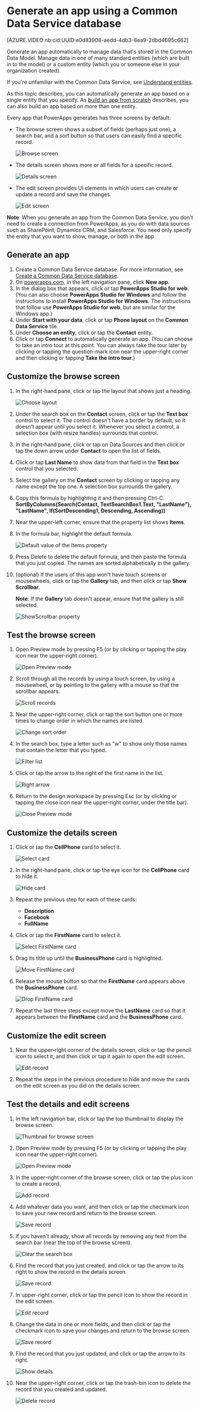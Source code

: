 <properties
	pageTitle="Generate an app using a Common Data Service database | Common Data Service"
	description="Generate an app to add, update, and delete records"
	services="powerapps"
	documentationCenter="na"
	authors="robinarh"
	manager="robinarh"
	editor=""
	tags=""/>

<tags
   ms.service="powerapps"
   ms.devlang="na"
   ms.topic="article"
   ms.tgt_pltfrm="na"
   ms.workload="na"
   ms.date="10/18/2016"
   ms.author="robinarh"/>

# Generate an app using a Common Data Service database #

[AZURE.VIDEO nb:cid:UUID:e0d83908-aedd-4db3-8ea9-2dbd4695c662]

Generate an app automatically to manage data that's stored in the Common Data Model. Manage data in one of many standard entities (which are built in to the model) or a custom entity (which you or someone else in your organization created).

If you're unfamiliar with the Common Data Service, see [Understand entities](data-platform-intro.md).

As this topic describes, you can automatically generate an app based on a single entity that you specify. As [build an app from scratch](data-platform-create-app-scratch.md) describes, you can also build an app based on more than one entity.

Every app that PowerApps generates has three screens by default:

- The browse screen shows a subset of fields (perhaps just one), a search bar, and a sort button so that users can easily find a specific record.

	![Browse screen](./media/data-platform-create-app/browse-screen.png)

- The details screen shows more or all fields for a specific record.

	![Details screen](./media/data-platform-create-app/details-screen.png)

- The edit screen provides UI elements in which users can create or update a record and save the changes.

	![Edit screen](./media/data-platform-create-app/edit-screen.png)

**Note**: When you generate an app from the Common Data Service, you don't need to create a connection from PowerApps, as you do with data sources such as SharePoint, Dynamics CRM, and Salesforce. You need only specify the entity that you want to show, manage, or both in the app.

## Generate an app ##
1. Create a Common Data Service database. For more information, see [Create a Common Data Service database](create-cdm-database.md).
1. On [powerapps.com](https://web.powerapps.com), in the left navigation pane, click **New app**.
1. In the dialog box that appears, click or tap **PowerApps Studio for web**. (You can also choose **PowerApps Studio for Windows** and follow the instructions to install **PowerApps Studio for Windows**. The instructions that follow use **PowerApps Studio for web**, but are similar for the Windows app.)
1. Under **Start with your data**, click or tap **Phone layout** on the **Common Data Service** tile.
1. Under **Choose an entity**, click or tap the **Contact** entity.
1. Click or tap **Connect** to automatically generate an app. (You can choose to take an intro tour at this point. You can always take the tour later by clicking or tapping the question-mark icon near the upper-right corner and then clicking or tapping **Take the intro tour**.)

## Customize the browse screen ##
1. In the right-hand pane, click or tap the layout that shows just a heading.

	![Choose layout](./media/data-platform-create-app/choose-layout.png)

1. Under the search box on the **Contact** screen, click or tap the **Text box** control to select it. The control doesn't have a border by default, so it doesn't appear until you select it. Whenever you select a control, a selection box (with resize handles) surrounds that control.
1. In the right-hand pane, click or tap on Data Sources and then click or tap the down arrow under **Contact** to open the list of fields.
1. Click or tap **Last Name** to show data from that field in the **Text box** control that you selected.
1. Select the gallery on the **Contact** screen by clicking or tapping any name except the top one. A selection box surrounds the gallery.
1. Copy this formula by highlighting it and then pressing Ctrl-C.
<br>**SortByColumns(Search(Contact, TextSearchBox1.Text, "LastName"), "LastName", If(SortDescending1, Descending, Ascending))**
1. Near the upper-left corner, ensure that the property list shows **Items**.
1. In the formula bar, highlight the default formula.

	![Default value of the Items property](./media/data-platform-create-app/default-items.png)

1. Press Delete to delete the default formula, and then paste the formula that you just copied.	The names are sorted alphabetically in the gallery.
1. (optional) If the users of this app won't have touch screens or mousewheels, click or tap the **Gallery** tab, and then click or tap **Show Scrollbar**.

	**Note**: If the **Gallery** tab doesn't appear, ensure that the gallery is still selected.

	![ShowScrollbar property](./media/data-platform-create-app/show-scrollbar.png)

## Test the browse screen ##
1. Open Preview mode by pressing F5 (or by clicking or tapping the play icon near the upper-right corner).

	![Open Preview mode](./media/data-platform-create-app/open-preview.png)

1. Scroll through all the records by using a touch screen, by using a mousewheel, or by pointing to the gallery with a mouse so that the scrollbar appears.

	![Scroll records](./media/data-platform-create-app/scroll-records.png)

1. Near the upper-right corner, click or tap the sort button one or more times to change order in which the names are listed.

	![Change sort order](./media/data-platform-create-app/sort-button.png)

1. In the search box, type a letter such as "w" to show only those names that contain the letter that you typed.

	![Filter list](./media/data-platform-create-app/search-w.png)

1. Click or tap the arrow to the right of the first name in the list.

	![Right arrow](./media/data-platform-create-app/right-arrow.png)

1. Return to the design workspace by pressing Esc (or by clicking or tapping the close icon near the upper-right corner, under the title bar).

	![Close Preview mode](./media/data-platform-create-app/close-preview.png)

## Customize the details screen ##
1. Click or tap the **CellPhone** card to select it.

	![Select card](./media/data-platform-create-app/select-card.png)

1. In the right-hand pane, click or tap the eye icon for the **CellPhone** card to hide it.

	![Hide card](./media/data-platform-create-app/hide-card.png)

1. Repeat the previous step for each of these cards:

	- **Description**
	- **Facebook**
	- **FullName**

1. Click or tap the **FirstName** card to select it.

	![Select FirstName card](./media/data-platform-create-app/select-firstname.png)

1. Drag its title up until the **BusinessPhone** card is highlighted.

	![Move FirstName card](./media/data-platform-create-app/move-card.png)

1. Release the mouse button so that the **FirstName** card appears above the **BusinessPhone** card.

	![Drop FirstName card](./media/data-platform-create-app/drop-card.png)

1. Repeat the last three steps except move the **LastName** card so that it appears between the **FirstName** card and the **BusinessPhone** card.

## Customize the edit screen ##
1. Near the upper-right corner of the details screen, click or tap the pencil icon to select it, and then click or tap it again to open the edit screen.

	![Edit record](./media/data-platform-create-app/edit-record.png)

1. Repeat the steps in the previous procedure to hide and move the cards on the edit screen as you did on the details screen.

## Test the details and edit screens ##
1. In the left navigation bar, click or tap the top thumbnail to display the browse screen.

	![Thumbnail for browse screen](./media/data-platform-create-app/browse-thumbnail.png)

1. Open Preview mode by pressing F5 (or by clicking or tapping the play icon near the upper-right corner).

	![Open Preview mode](./media/data-platform-create-app/open-preview.png)

1. In the upper-right corner of the browse screen, click or tap the plus icon to create a record.

	![Add record](./media/data-platform-create-app/add-record.png)

1. Add whatever data you want, and then click or tap the checkmark icon to save your new record and return to the browse screen.

	![Save record](./media/data-platform-create-app/save-record.png)

1. If you haven't already, show all records by removing any text from the search bar (near the top of the browse screen).

	![Clear the search box](./media/data-platform-create-app/clear-search.png)

1. Find the record that you just created, and click or tap the arrow to its right to show the record in the details screen.

	![Save record](./media/data-platform-create-app/show-details.png)

1. In upper-right corner, click or tap the pencil icon to show the record in the edit screen.

	![Edit record](./media/data-platform-create-app/edit-record.png)

1. Change the data in one or more fields, and then click or tap the checkmark icon to save your changes and return to the browse screen.

	![Save record](./media/data-platform-create-app/save-record.png)

1. Find the record that you just updated, and click or tap the arrow to its right.

	![Show details](./media/data-platform-create-app/show-details.png)

1. Near the upper-right corner, click or tap the trash-bin icon to delete the record that you created and updated.

	![Delete record](./media/data-platform-create-app/delete-record.png)
